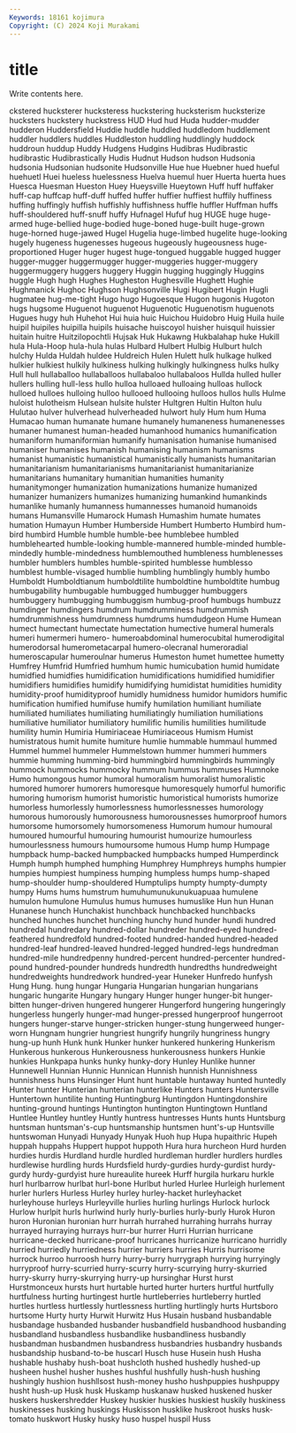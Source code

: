 ```yaml
---
Keywords: 18161 kojimura
Copyright: (C) 2024 Koji Murakami
---
```


# title

Write contents here.



ckstered hucksterer hucksteress huckstering hucksterism
hucksterize hucksters huckstery huckstress HUD Hud hud Huda hudder-mudder hudderon
Huddersfield Huddie huddle huddled huddledom huddlement huddler huddlers huddles Huddleston
huddling huddlingly huddock huddroun huddup Huddy Hudgens Hudgins Hudibras Hudibrastic
hudibrastic Hudibrastically Hudis Hudnut Hudson hudson Hudsonia hudsonia Hudsonian hudsonite
Hudsonville Hue hue Huebner hued hueful huehuetl Huei hueless huelessness
Huelva huemul huer Huerta huerta hues Huesca Huesman Hueston Huey
Hueysville Hueytown Huff huff huffaker huff-cap huffcap huff-duff huffed huffer
huffier huffiest huffily huffiness huffing huffingly huffish huffishly huffishness huffle
huffler Huffman huffs huff-shouldered huff-snuff huffy Hufnagel Hufuf hug HUGE
huge huge-armed huge-bellied huge-bodied huge-boned huge-built huge-grown huge-horned huge-jawed Hugel
Hugelia huge-limbed hugelite huge-looking hugely hugeness hugenesses hugeous hugeously hugeousness
huge-proportioned Huger huger hugest huge-tongued huggable hugged hugger hugger-mugger huggermugger
hugger-muggeries hugger-muggery huggermuggery huggers huggery Huggin hugging huggingly Huggins huggle
Hugh hugh Hughes Hugheston Hughesville Hughett Hughie Hughmanick Hughoc Hughson
Hughsonville Hugi Hugibert Hugin Hugli hugmatee hug-me-tight Hugo hugo Hugoesque
Hugon hugonis Hugoton hugs hugsome Huguenot huguenot Huguenotic Huguenotism huguenots
Hugues hugy huh Huhehot Hui huia huic Huichou Huidobro Huig
Huila huile huipil huipiles huipilla huipils huisache huiscoyol huisher huisquil
huissier huitain huitre Huitzilopochtli Hujsak Huk Hukawng Hukbalahap huke Hukill
hula Hula-Hoop hula-hula hulas Hulbard Hulbert Hulbig Hulburt hulch hulchy
Hulda Huldah huldee Huldreich Hulen Hulett hulk hulkage hulked hulkier
hulkiest hulkily hulkiness hulking hulkingly hulkingness hulks hulky Hull hull
hullaballoo hullaballoos hullabaloo hullabaloos Hullda hulled huller hullers hulling hull-less
hullo hulloa hulloaed hulloaing hulloas hullock hulloed hulloes hulloing hulloo
hullooed hullooing hulloos hullos hulls Hulme huloist hulotheism Hulsean hulsite
hulster Hultgren Hultin Hulton hulu Hulutao hulver hulverhead hulverheaded hulwort
huly Hum hum Huma Humacao human humanate humane humanely humaneness
humanenesses humaner humanest human-headed humanhood humanics humanification humaniform humaniformian humanify
humanisation humanise humanised humaniser humanises humanish humanising humanism humanisms humanist
humanistic humanistical humanistically humanists humanitarian humanitarianism humanitarianisms humanitarianist humanitarianize humanitarians
humanitary humanitian humanities humanity humanitymonger humanization humanizations humanize humanized humanizer
humanizers humanizes humanizing humankind humankinds humanlike humanly humanness humannesses humanoid
humanoids humans Humansville Humarock Humash Humashim humate humates humation Humayun
Humber Humberside Humbert Humberto Humbird hum-bird humbird Humble humble humble-bee
humblebee humbled humblehearted humble-looking humble-mannered humble-minded humble-mindedly humble-mindedness humblemouthed humbleness
humblenesses humbler humblers humbles humble-spirited humblesse humblesso humblest humble-visaged humblie
humbling humblingly humbly humbo Humboldt Humboldtianum humboldtilite humboldtine humboldtite humbug
humbugability humbugable humbugged humbugger humbuggers humbuggery humbugging humbuggism humbug-proof humbugs
humbuzz humdinger humdingers humdrum humdrumminess humdrummish humdrummishness humdrumness humdrums humdudgeon
Hume Humean humect humectant humectate humectation humective humeral humerals humeri
humermeri humero- humeroabdominal humerocubital humerodigital humerodorsal humerometacarpal humero-olecranal humeroradial humeroscapular
humeroulnar humerus Humeston humet humettee humetty Humfrey Humfrid Humfried humhum
humic humicubation humid humidate humidfied humidfies humidification humidifications humidified humidifier
humidifiers humidifies humidify humidifying humidistat humidities humidity humidity-proof humidityproof humidly
humidness humidor humidors humific humification humified humifuse humify humilation humiliant
humiliate humiliated humiliates humiliating humiliatingly humiliation humiliations humiliative humiliator humiliatory
humilific humilis humilities humilitude humility humin Humiria Humiriaceae Humiriaceous Humism
Humist humistratous humit humite humiture humlie hummable hummaul hummed Hummel
hummel hummeler Hummelstown hummer hummeri hummers hummie humming humming-bird hummingbird
hummingbirds hummingly hummock hummocks hummocky hummum hummus hummuses Humnoke Humo
humongous humor humoral humoralism humoralist humoralistic humored humorer humorers humoresque
humoresquely humorful humorific humoring humorism humorist humoristic humoristical humorists humorize
humorless humorlessly humorlessness humorlessnesses humorology humorous humorously humorousness humorousnesses humorproof
humors humorsome humorsomely humorsomeness Humorum humour humoural humoured humourful humouring
humourist humourize humourless humourlessness humours humoursome humous Hump hump Humpage
humpback hump-backed humpbacked humpbacks humped Humperdinck Humph humph humphed humphing
Humphrey Humphreys humphs humpier humpies humpiest humpiness humping humpless humps
hump-shaped hump-shoulder hump-shouldered Humptulips humpty humpty-dumpty humpy Hums hums humstrum
humuhumunukunukuapuaa humulene humulon humulone Humulus humus humuses humuslike Hun hun
Hunan Hunanese hunch Hunchakist hunchback hunchbacked hunchbacks hunched hunches hunchet
hunching hunchy hund hunder hundi hundred hundredal hundredary hundred-dollar hundreder
hundred-eyed hundred-feathered hundredfold hundred-footed hundred-handed hundred-headed hundred-leaf hundred-leaved hundred-legged hundred-legs
hundredman hundred-mile hundredpenny hundred-percent hundred-percenter hundred-pound hundred-pounder hundreds hundredth hundredths
hundredweight hundredweights hundredwork hundred-year Huneker Hunfredo hunfysh Hung Hung. hung
hungar Hungaria Hungarian hungarian hungarians hungaric hungarite Hungary hungary Hunger
hunger hunger-bit hunger-bitten hunger-driven hungered hungerer Hungerford hungering hungeringly hungerless
hungerly hunger-mad hunger-pressed hungerproof hungerroot hungers hunger-starve hunger-stricken hunger-stung hungerweed
hunger-worn Hungnam hungrier hungriest hungrify hungrily hungriness hungry hung-up hunh
Hunk hunk Hunker hunker hunkered hunkering Hunkerism Hunkerous hunkerous Hunkerousness
hunkerousness hunkers Hunkie hunkies Hunkpapa hunks hunky hunky-dory Hunley Hunlike
hunner Hunnewell Hunnian Hunnic Hunnican Hunnish hunnish Hunnishness hunnishness huns
Hunsinger Hunt hunt huntable huntaway hunted huntedly Hunter hunter Hunterian
hunterian hunterlike Hunters hunters Huntersville Huntertown huntilite hunting Huntingburg Huntingdon
Huntingdonshire hunting-ground huntings Huntington huntington Huntingtown Huntland Huntlee Huntley huntley
Huntly huntress huntresses Hunts hunts Huntsburg huntsman huntsman's-cup huntsmanship huntsmen
hunt's-up Huntsville huntswoman Hunyadi Hunyady Hunyak Huoh hup Hupa hupaithric
Hupeh huppah huppahs Huppert huppot huppoth Hura hura hurcheon Hurd
hurden hurdies hurdis Hurdland hurdle hurdled hurdleman hurdler hurdlers hurdles
hurdlewise hurdling hurds Hurdsfield hurdy-gurdies hurdy-gurdist hurdy-gurdy hurdy-gurdyist hure hureaulite
hureek Hurff hurgila hurkaru hurkle hurl hurlbarrow hurlbat hurl-bone Hurlbut
hurled Hurlee Hurleigh hurlement hurler hurlers Hurless Hurley hurley hurley-hacket
hurleyhacket hurleyhouse hurleys Hurleyville hurlies hurling hurlings Hurlock hurlock Hurlow
hurlpit hurls hurlwind hurly hurly-burlies hurly-burly Hurok Huron huron Huronian
huronian hurr hurrah hurrahed hurrahing hurrahs hurray hurrayed hurraying hurrays
hurr-bur hurrer Hurri Hurrian hurricane hurricane-decked hurricane-proof hurricanes hurricanize hurricano
hurridly hurried hurriedly hurriedness hurrier hurriers hurries Hurris hurrisome hurrock
hurroo hurroosh hurry hurry-burry hurrygraph hurrying hurryingly hurryproof hurry-scurried hurry-scurry
hurry-scurrying hurry-skurried hurry-skurry hurry-skurrying hurry-up hursinghar Hurst hurst Hurstmonceux hursts
hurt hurtable hurted hurter hurters hurtful hurtfully hurtfulness hurting hurtingest
hurtle hurtleberries hurtleberry hurtled hurtles hurtless hurtlessly hurtlessness hurtling hurtlingly
hurts Hurtsboro hurtsome Hurty hurty Hurwit Hurwitz Hus Husain husband
husbandable husbandage husbanded husbander husbandfield husbandhood husbanding husbandland husbandless husbandlike
husbandliness husbandly husbandman husbandmen husbandress husbandries husbandry husbands husbandship husband-to-be
huscarl Husch huse Husein hush Husha hushable hushaby hush-boat hushcloth
hushed hushedly hushed-up husheen hushel husher hushes hushful hushfully hush-hush
hushing hushingly hushion hushllsost hush-money husho hushpuppies hushpuppy husht hush-up
Husk husk Huskamp huskanaw husked huskened husker huskers huskershredder Huskey
huskier huskies huskiest huskily huskiness huskinesses husking huskings Huskisson husklike
huskroot husks husk-tomato huskwort Husky husky huso huspel huspil Huss
